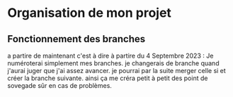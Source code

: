 # Organisation de mon projet

## Fonctionnement des branches

 a partire de maintenant c'est à dire à partire du 4 Septembre 2023 :
Je numéroterai simplement mes branches. je changerais de branche quand j'aurai juger que j'ai assez avancer. je pourrai par la suite merger celle si et créer la branche suivante. ainsi ça me créra petit à petit des point de sovegade sûr en cas de problèmes. 